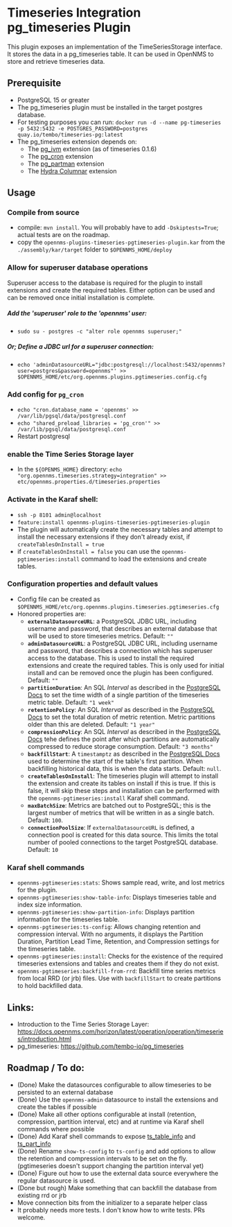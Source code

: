# Timeseries Integration pg_timeseries Plugin

This plugin exposes an implementation of the TimeSeriesStorage interface.
It stores the data in a pg_timeseries table.
It can be used in OpenNMS to store and retrieve timeseries data.

## Prerequisite
* PostgreSQL 15 or greater
* The pg_timeseries plugin must be installed in the target postgres database.
* For testing purposes you can run: ``docker run -d --name pg-timeseries -p 5432:5432 -e POSTGRES_PASSWORD=postgres quay.io/tembo/timeseries-pg:latest``
* The pg_timeseries extension depends on:
  * The [pg_ivm](https://github.com/tembo-io/pg_ivm) extension (as of timeseries 0.1.6)
  * The [pg_cron](https://github.com/citusdata/pg_cron) extension
  * The [pg_partman](https://github.com/pgpartman/pg_partman) extension
  * The [Hydra Columnar](https://github.com/hydradatabase/hydra) extension


## Usage
### Compile from source
* compile: ``mvn install``.  You will probably have to add `-Dskiptests=True`; actual tests are on the roadmap.
* copy the `opennms-plugins-timeseries-pgtimeseries-plugin.kar` from the `./assembly/kar/target` folder to `$OPENNMS_HOME/deploy`
### Allow for superuser database operations
Superuser access to the database is required for the plugin to install extensions and create the required tables. Either option can be used and can be removed once initial installation is complete.
##### Add the 'superuser' role to the 'opennms' user:
* `sudo su - postgres -c "alter role opennms superuser;"`
##### Or; Define a JDBC url for a superuser connection:
* `echo 'adminDatasourceURL="jdbc:postgresql://localhost:5432/opennms?user=postgres&password=opennms"' >> $OPENNMS_HOME/etc/org.opennms.plugins.pgtimeseries.config.cfg`

### Add config for `pg_cron`
* `echo "cron.database_name = 'opennms' >> /var/lib/pgsql/data/postgresql.conf`
* `echo "shared_preload_libraries = 'pg_cron'" >> /var/lib/pgsql/data/postgresql.conf`
* Restart postgresql
### enable the Time Series Storage layer
* In the `${OPENMS_HOME}` directory: ``echo "org.opennms.timeseries.strategy=integration" >> etc/opennms.properties.d/timeseries.properties``

### Activate in the Karaf shell:
  * ``ssh -p 8101 admin@localhost``
  * ``feature:install opennms-plugins-timeseries-pgtimeseries-plugin``
  * The plugin will automatically create the necessary tables and attempt to install the necessary extensions if they don't already exist, if ``createTablesOnInstall = true``
  * if ``createTablesOnInstall = false`` you can use the ``opennms-pgtimeseries:install`` command to load the extensions and create tables.
 
### Configuration properties and default values
 * Config file can be created as ``$OPENNMS_HOME/etc/org.opennms.plugins.timeseries.pgtimeseries.cfg``
 * Honored properties are:
   *  **``externalDatasourceURL``**: a PostgreSQL JDBC URL, including username and password, that describes an external database that will be used to store timeseries metrics. Default: ``""``
   *  **``adminDatasourceURL``**: a PostgreSQL JDBC URL, including username and password, that describes a connection which has superuser access to the database.  This is used to install the required extensions and create the required tables.  This is only used for initial install and can be removed once the plugin has been configured. Default: ``""``
   *  **``partitionDuration``**: An SQL _Interval_ as described in the [PostgreSQL Docs](https://www.postgresql.org/docs/current/datatype-datetime.html#DATATYPE-INTERVAL-INPUT) to set the time width of a single partition of the timeseries metric table. Default: ``"1 week"``
   *  **``retentionPolicy``**: An SQL _Interval_ as described in the [PostgreSQL Docs](https://www.postgresql.org/docs/current/datatype-datetime.html#DATATYPE-INTERVAL-INPUT) to set the total duration of metric retention.  Metric partitions older than this are deleted. Default: ``"1 year"``
   *  **``compressionPolicy``**: An SQL _Interval_ as described in the [PostgreSQL Docs](https://www.postgresql.org/docs/current/datatype-datetime.html#DATATYPE-INTERVAL-INPUT) tehe defines the point after which partitions are automatically compressed to reduce storage consumption. Default: ``"3 months"``
   *  **``backfillStart``**: A ``timestamptz`` as described in the [PostgreSQL Docs](https://www.postgresql.org/docs/current/datatype-datetime.html#DATATYPE-DATETIME) used to determine the start of the table's first partition. When backfilling historical data, this is when the data starts.  Default: ``null``.
   *  **``createTablesOnInstall``**: The timeseries plugin will attempt to install the extension and create its tables on install if this is true.  If this is false, it will skip these steps and installation can be performed with the ``opennms-pgtimeseries:install`` Karaf shell command.
   *  **``maxBatchSize``**: Metrics are batched out to PostgreSQL; this is the largest number of metrics that will be written in as a single batch.  Default: `100`.
   *  **``connectionPoolSize``**: If ``externalDatasourceURL`` is defined, a connection pool is created for this data source. This limits the total number of pooled connections to the target PostgreSQL database.  Default: ``10``
 
### Karaf shell commands
 * ``opennms-pgtimeseries:stats``: Shows sample read, write, and lost metrics for the plugin.
 * ``opennms-pgtimeseries:show-table-info``: Displays timeseries table and index size information.
 * ``opennms-pgtimeseries:show-partition-info``: Displays partition information for the timeseries table.
 * ``opennms-pgtimeseries:ts-config``: Allows changing retention and compression interval. With no arguments, it displays the Partition Duration, Partition Lead Time, Retention, and Compression settings for the timeseries table.
 * ``opennms-pgtimeseries:install``: Checks for the existence of the required timeseries extensions and tables and creates them if they do not exist.
 * ``opennms-pgtimeseries:backfill-from-rrd``: Backfill time series metrics from local RRD (or jrb) files. Use with ``backfillStart`` to create partitions to hold backfilled data.

## Links:
* Introduction to the Time Series Storage Layer: https://docs.opennms.com/horizon/latest/operation/operation/timeseries/introduction.html
* pg_timeseries: https://github.com/tembo-io/pg_timeseries

## Roadmap / To do:
* (Done) Make the datasources configurable to allow timeseries to be persisted to an external database
* (Done) Use the `opennms-admin` datasource to install the extensions and create the tables if possible
* (Done) Make all other options configurable at install (retention, compression, partition interval, etc) and at runtime via Karaf shell commands where possible
* (Done) Add Karaf shell commands to expose [ts_table_info](https://github.com/tembo-io/pg_timeseries/blob/main/doc/reference.md#ts_table_info) and [ts_part_info](https://github.com/tembo-io/pg_timeseries/blob/main/doc/reference.md#ts_part_info)
* (Done) Rename `show-ts-config` to `ts-config` and add options to allow the retention and compression intervals to be set on the fly. (pgtimeseries doesn't support changing the partition interval yet)
* (Done) Figure out how to use the external data source everywhere the regular datasource is used.
* (Done but rough) Make something that can backfill the database from existing rrd or jrb
* Move connection bits from the initializer to a separate helper class
* It probably needs more tests.  I don't know how to write tests. PRs welcome.
